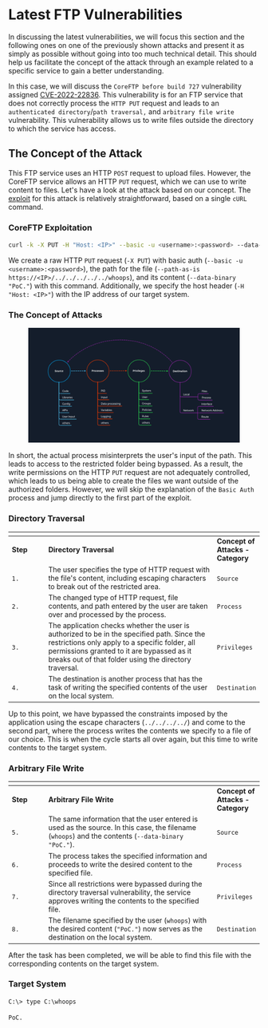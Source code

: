 # Latest FTP Vulnerabilities

In discussing the latest vulnerabilities, we will focus this section and the following ones on one of the previously shown attacks and present it as simply as possible without going into too much technical detail. This should help us facilitate the concept of the attack through an example related to a specific service to gain a better understanding.

In this case, we will discuss the `CoreFTP before build 727` vulnerability assigned [CVE-2022-22836](https://nvd.nist.gov/vuln/detail/CVE-2022-22836). This vulnerability is for an FTP service that does not correctly process the `HTTP PUT` request and leads to an `authenticated directory`/`path traversal,` and `arbitrary file write` vulnerability. This vulnerability allows us to write files outside the directory to which the service has access.

## The Concept of the Attack

This FTP service uses an HTTP `POST` request to upload files. However, the CoreFTP service allows an HTTP `PUT` request, which we can use to write content to files. Let's have a look at the attack based on our concept. The [exploit](https://www.exploit-db.com/exploits/50652) for this attack is relatively straightforward, based on a single `cURL` command.

### **CoreFTP Exploitation**

```bash
curl -k -X PUT -H "Host: <IP>" --basic -u <username>:<password> --data-binary "PoC." --path-as-is https://<IP>/../../../../../../whoops
```

We create a raw HTTP `PUT` request (`-X PUT`) with basic auth (`--basic -u <username>:<password>`), the path for the file (`--path-as-is https://<IP>/../../../../../whoops`), and its content (`--data-binary "PoC."`) with this command. Additionally, we specify the host header (`-H "Host: <IP>"`) with the IP address of our target system.

### **The Concept of Attacks**

<figure><img src="../../../../.gitbook/assets/image (132).png" alt=""><figcaption></figcaption></figure>

In short, the actual process misinterprets the user's input of the path. This leads to access to the restricted folder being bypassed. As a result, the write permissions on the HTTP `PUT` request are not adequately controlled, which leads to us being able to create the files we want outside of the authorized folders. However, we will skip the explanation of the `Basic Auth` process and jump directly to the first part of the exploit.

### **Directory Traversal**

<table data-header-hidden><thead><tr><th width="79"></th><th width="498"></th><th></th></tr></thead><tbody><tr><td><strong>Step</strong></td><td><strong>Directory Traversal</strong></td><td><strong>Concept of Attacks - Category</strong></td></tr><tr><td><code>1.</code></td><td>The user specifies the type of HTTP request with the file's content, including escaping characters to break out of the restricted area.</td><td><code>Source</code></td></tr><tr><td><code>2.</code></td><td>The changed type of HTTP request, file contents, and path entered by the user are taken over and processed by the process.</td><td><code>Process</code></td></tr><tr><td><code>3.</code></td><td>The application checks whether the user is authorized to be in the specified path. Since the restrictions only apply to a specific folder, all permissions granted to it are bypassed as it breaks out of that folder using the directory traversal.</td><td><code>Privileges</code></td></tr><tr><td><code>4.</code></td><td>The destination is another process that has the task of writing the specified contents of the user on the local system.</td><td><code>Destination</code></td></tr></tbody></table>

Up to this point, we have bypassed the constraints imposed by the application using the escape characters (`../../../../`) and come to the second part, where the process writes the contents we specify to a file of our choice. This is when the cycle starts all over again, but this time to write contents to the target system.

### **Arbitrary File Write**

<table data-header-hidden><thead><tr><th width="79"></th><th width="493"></th><th></th></tr></thead><tbody><tr><td><strong>Step</strong></td><td><strong>Arbitrary File Write</strong></td><td><strong>Concept of Attacks - Category</strong></td></tr><tr><td><code>5.</code></td><td>The same information that the user entered is used as the source. In this case, the filename (<code>whoops</code>) and the contents (<code>--data-binary "PoC."</code>).</td><td><code>Source</code></td></tr><tr><td><code>6.</code></td><td>The process takes the specified information and proceeds to write the desired content to the specified file.</td><td><code>Process</code></td></tr><tr><td><code>7.</code></td><td>Since all restrictions were bypassed during the directory traversal vulnerability, the service approves writing the contents to the specified file.</td><td><code>Privileges</code></td></tr><tr><td><code>8.</code></td><td>The filename specified by the user (<code>whoops</code>) with the desired content (<code>"PoC."</code>) now serves as the destination on the local system.</td><td><code>Destination</code></td></tr></tbody></table>

After the task has been completed, we will be able to find this file with the corresponding contents on the target system.

### **Target System**

```cmd-session
C:\> type C:\whoops

PoC.
```
